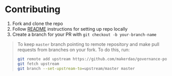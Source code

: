 # Contributing

1. Fork and clone the repo
1. Follow [README](https://github.com/makerdao/governance-portal-v2#readme) instructions for setting up repo locally
1. Create a branch for your PR with `git checkout -b your-branch-name`

> To keep `master` branch pointing to remote repository and make
> pull requests from branches on your fork. To do this, run:
>
> ```sh
> git remote add upstream https://github.com/makerdao/governance-portal-v2.git
> git fetch upstream
> git branch --set-upstream-to=upstream/master master
> ```
